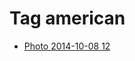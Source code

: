 <!--
title: Tag american
date: 2020-06-28T14:55:35.428Z
tags:
-->
# Tag american

 * [Photo 2014-10-08 12](99480402257.md)